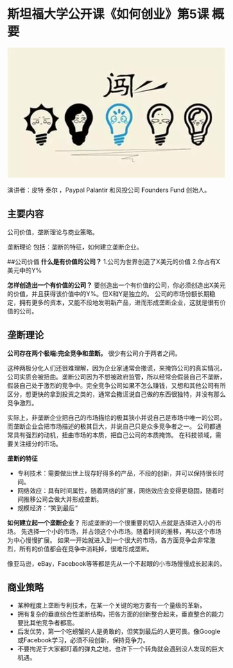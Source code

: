 # 斯坦福大学公开课《如何创业》第5课 概要
![](imgs/05.jpg)

演讲者：皮特 泰尔 ，Paypal Palantir 和风投公司 Founders Fund 创始人。

## 主要内容
公司价值，垄断理论与商业策略。

垄断理论 包括：垄断的特征，如何建立垄断企业。

##公司价值
**什么是有价值的公司？**
1.公司为世界创造了X美元的价值
2.你占有X美元中的Y%

**怎样创造出一个有价值的公司？**
要创造出一个有价值的公司，你必须创造出X美元的价值，并且获得该价值中的Y%。但X和Y是独立的。
公司的市场份额长期稳定，拥有更多的资本，又能不段地发明新产品，进而形成垄断企业，这就是很有价值的公司。

## 垄断理论
**公司存在两个极端:完全竞争和垄断。** 很少有公司介于两者之间。

这种两极分化人们还很难理解，因为企业家通常会撒谎，来掩饰公司的真实情况，公司实质会被扭曲。垄断公司因为不想被政府监管，所以经常会假装自己不垄断，假装自己处于激烈的竞争中。完全竞争公司如果不怎么赚钱，又想和其他公司有所区分，想更快的拿到投资之类的，通常会撒谎说自己做的东西很独特，并没有那么竞争激烈。

实际上，非垄断企业把自己的市场描绘的极其狭小并说自己是市场中唯一的公司。而垄断企业会把市场描述的极其巨大，并说自己只是众多竞争者之一。
公司都通常具有强烈的动机，扭曲市场的本质，把自己公司的本质掩饰。
在科技领域，需要关注细分的市场。

**垄断的特征**
* 专利技术：需要做出世上现存好得多的产品，不段的创新，并可以保持很长时间。
* 网络效应：具有时间属性，随着网络的扩展，网络效应会变得更稳固，随着时间推移公司会做大并形成垄断。
* 规模经济：“笑到最后“

**如何建立起一个垄断企业？**
形成垄断的一个很重要的切入点就是选择进入小的市场。
先选择一个小的市场，并占领这个小市场。随着时间的推移，再以这个市场为中心慢慢扩展。
如果一开始就进入到一个很大的市场，各方面竞争会非常激烈，所有的价值都会在竞争中消耗掉，很难形成垄断。

像亚马逊，eBay，Facebook等等都是先从一个不起眼的小市场慢慢成长起来的。

 ## 商业策略
 * 某种程度上垄断专利技术，在某一个关键的地方要有一个量级的革新。
 * 拥有复杂的垂直综合性垄断结构，把各方面的创新整合起来，垂直整合的能力要比其他竞争者都高。
 * 后发优势，第一个吃螃蟹的人是勇敢的，但笑到最后的人更可畏。像Google或Facebook学习，必须不段创新，保持竞争力。
 * 不要拘泥于大家都盯着的弹丸之地，也许下一个转角就会遇到没人发现的巨大机遇。
